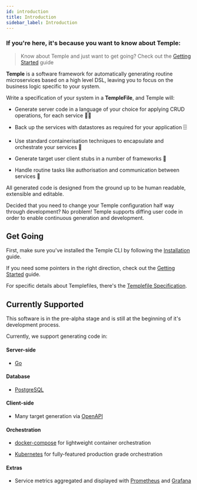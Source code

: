 ```yaml
---
id: introduction
title: Introduction
sidebar_label: Introduction
---
```


### If you're here, it's because you want to know about Temple: 

> Know about Temple and just want to get going? Check out the [Getting Started](getting-started) guide


**Temple** is a software framework for automatically generating routine microservices based on a high level DSL, leaving you to focus on the business logic specific to your system.

Write a specification of your system in a **TempleFile**, and Temple will:

* Generate server code in a language of your choice for applying CRUD operations, for each service 👩‍💻

* Back up the services with datastores as required for your application 🗄

* Use standard containerisation techniques to encapsulate and orchestrate your services 🎼

* Generate target user client stubs in a number of frameworks 📲

* Handle routine tasks like authorisation and communication between services 🛑

All generated code is designed from the ground up to be human readable, extensible and editable. 

Decided that you need to change your Temple configuration half way through development? No problem! Temple supports diffing user code in order to enable continuous generation and development.

## Get Going

First, make sure you've installed the Temple CLI by following the [Installation](installation) guide.

If you need some pointers in the right direction, check out the [Getting Started](getting-started) guide.

For specific details about Templefiles, there's the [Templefile Specification](reference/templefile-spec).

## Currently Supported

This software is in the pre-alpha stage and is still at the beginning of it's development process. 

Currently, we support generating code in:

#### Server-side

* [Go](http://golang.org)

#### Database

*  [PostgreSQL](https://www.postgresql.org/)

#### Client-side 

* Many target generation via [OpenAPI](https://swagger.io/docs/specification/about/)

#### Orchestration

* [docker-compose](https://docs.docker.com/compose/) for lightweight container orchestration

* [Kubernetes](https://kubernetes.io) for fully-featured production grade orchestration

#### Extras

* Service metrics aggregated and displayed with [Prometheus](https://prometheus.io/) and [Grafana](https://grafana.com/)
